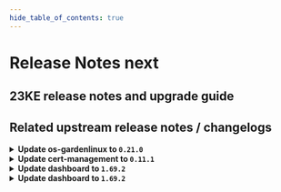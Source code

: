 ```yaml
---
hide_table_of_contents: true
---
```


# Release Notes next

## 23KE release notes and upgrade guide

## Related upstream release notes / changelogs


<details>
<summary><b>Update os-gardenlinux to <code>0.21.0</code></b></summary>

# [gardener/gardener-extension-os-gardenlinux]

## ⚠️ Breaking Changes

- `[OPERATOR]` `extension-os-gardenlinux` no longer supports Shoots with Кubernetes version < 1.22. by @shafeeqes [#113]
## 🏃 Others

- `[OPERATOR]` The Garden Linux OS extension now features support for vSMP MemoryOne and Garden Linux. It will now consider itself responsible for a new type `OperatingSystemConfig/memoryone-gardenlinux` and understands a `providerConfig` with which certain parameters of MemoryOne can be configured. by @MrBatschner [#116]
- `[OPERATOR]` The following dependency is updated:  
  - github.com/gardener/gardener: v1.70.2 -> v1.72.0 by @dependabot[bot] [#105]

</details>

<details>
<summary><b>Update cert-management to <code>0.11.1</code></b></summary>

# [gardener/cert-management]

## 🏃 Others

- `[OPERATOR]` Disable followCNAME by default again as it was activated implicitly by github.com/go-acme/lego version upgrade by @MartinWeindel [#140]
- `[OPERATOR]` Fix edge case of inconsistent certificate/secret: request certificate in this case. by @MartinWeindel [#138]

</details>

<details>
<summary><b>Update dashboard to <code>1.69.2</code></b></summary>

# [gardener/dashboard]

## 🐛 Bug Fixes

- `[USER]` Errors shown as notification alerts sometimes did not contain the failure reason by @grolu [#1539]
- `[USER]` Fixed error handling for manage workers and hibernation dialogs. The dialogs did not show all error messages and resetted to empty broken state on errors by @grolu [#1539]

</details>

<details>
<summary><b>Update dashboard to <code>1.69.2</code></b></summary>

# [gardener/dashboard]

## 🐛 Bug Fixes

- `[USER]` Errors shown as notification alerts sometimes did not contain the failure reason by @grolu [#1539]
- `[USER]` Fixed error handling for manage workers and hibernation dialogs. The dialogs did not show all error messages and resetted to empty broken state on errors by @grolu [#1539]

</details>
